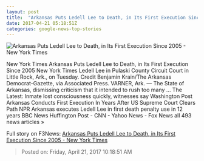 ```yaml
---
layout: post
title:  "Arkansas Puts Ledell Lee to Death, in Its First Execution Since 2005 - New York Times"
date: 2017-04-21 05:18:51Z
categories: google-news-top-stories
---
```


![Arkansas Puts Ledell Lee to Death, in Its First Execution Since 2005 - New York Times](https://static01.nyt.com/images/2017/04/21/us/21arkansas-02/21arkansas-02-facebookJumbo.jpg)

New York Times Arkansas Puts Ledell Lee to Death, in Its First Execution Since 2005 New York Times Ledell Lee in Pulaski County Circuit Court in Little Rock, Ark., on Tuesday. Credit Benjamin Krain/The Arkansas Democrat-Gazette, via Associated Press. VARNER, Ark. — The State of Arkansas, dismissing criticism that it intended to rush too many ... The Latest: Inmate lost consciousness quickly, witnesses say Washington Post Arkansas Conducts First Execution In Years After US Supreme Court Clears Path NPR Arkansas executes Ledell Lee in first death penalty use in 12 years BBC News Huffington Post - CNN - Yahoo News - Fox News all 493 news articles »


Full story on F3News: [Arkansas Puts Ledell Lee to Death, in Its First Execution Since 2005 - New York Times](http://www.f3nws.com/n/ksQB3B)

> Posted on: Friday, April 21, 2017 10:18:51 AM
